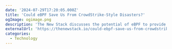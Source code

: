```yaml
---
date: '2024-07-29T17:20:05.000Z'
title: '‍Could eBPF Save Us From CrowdStrike-Style Disasters?'
ogImage: ogimage.png
description: 'The New Stack discusses the potential of eBPF to provide deep visibility into system operations, thereby helping to prevent and mitigate security incidents similar to the CrowdStrike outage'
externalUrl: 'https://thenewstack.io/could-ebpf-save-us-from-crowdstrike-style-disasters/'
categories:
  - Technology
---
```

